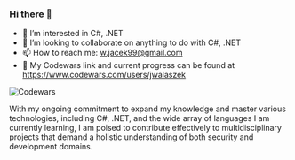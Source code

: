 ### Hi there 👋

- 👀 I’m interested in C#, .NET
- 💞️ I’m looking to collaborate on anything to do with C#, .NET
- 📫 How to reach me: w.jacek99@gmail.com
- 🌱 My Codewars link and current progress can be found at https://www.codewars.com/users/jwalaszek

![Codewars](https://github.com/JWCENTON/JWCENTON/assets/102509872/a6c47ada-c241-4ca6-8337-272bcdf0d2ca)

With my ongoing commitment to expand my knowledge and master various technologies, including C#, .NET, and the wide array of languages I am currently learning, I am poised to contribute effectively to multidisciplinary projects that demand a holistic understanding of both security and development domains.
<!---
jacekwalaszek/jacekwalaszek is a ✨ special ✨ repository because its `README.md` (this file) appears on your GitHub profile.
You can click the Preview link to take a look at your changes.
--->

<!--
**JWCENTON/JWCENTON** is a ✨ _special_ ✨ repository because its `README.md` (this file) appears on your GitHub profile.

Here are some ideas to get you started:

- 🔭 I’m currently working on ...
- 🌱 I’m currently learning ...
- 👯 I’m looking to collaborate on ...
- 🤔 I’m looking for help with ...
- 💬 Ask me about ...
- 📫 How to reach me: ...
- 😄 Pronouns: ...
- ⚡ Fun fact: ...
-->


